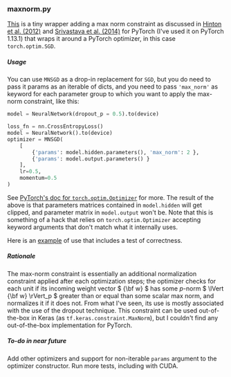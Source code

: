 ### maxnorm.py

[This](https://github.com/mehlsson/maxnorm/blob/main/mnwrapper.py) is a tiny wrapper adding a max norm constraint as discussed in [Hinton et al. (2012)](https://arxiv.org/pdf/1207.0580.pdf) and [Srivastava et al. (2014)](https://www.cs.toronto.edu/~rsalakhu/papers/srivastava14a.pdf) for PyTorch (I've used it on PyTorch 1.13.1) that wraps it around a PyTorch optimizer, in this case `torch.optim.SGD`. 

##### Usage

You can use `MNSGD` as a drop-in replacement for `SGD`, but you do need to pass it params as an iterable of dicts, and you need to pass `'max_norm'` as keyword for each parameter group to which you want to apply the max-norm constraint, like this:

```python
model = NeuralNetwork(dropout_p = 0.5).to(device)

loss_fn = nn.CrossEntropyLoss()
model = NeuralNetwork().to(device)
optimizer = MNSGD(
    [
        {'params': model.hidden.parameters(), 'max_norm': 2 }, 
        {'params': model.output.parameters() }
    ],
    lr=0.5,
    momentum=0.5
)
```

See [PyTorch's doc for `torch.optim.Optimizer`](https://pytorch.org/docs/stable/optim.html#per-parameter-options) for more. The result of the above is that parameters matrices contained in `model.hidden` will get clipped, and parameter matrix in `model.output` won't be. Note that this is something of a hack that relies on `torch.optim.Optimizer` accepting keyword arguments that don't match what it internally uses.

Here is an [example](https://github.com/mehlsson/maxnorm/blob/main/example.ipynb) of use that includes a test of correctness.

##### Rationale

The max-norm constraint is essentially an additional normalization constraint applied after each optimization steps; the optimizer checks for each unit if its incoming weight vector $ {\bf w} $ has some $p$-norm $ \lVert {\bf w} \rVert_p $ greater than or equal than some scalar max norm, and normalizes it if it does not. From what I've seen, its use is mostly associated with the use of the dropout technique. This constraint can be used out-of-the-box in Keras (as `tf.keras.constraint.MaxNorm`), but I couldn't find any out-of-the-box implementation for PyTorch.

##### To-do in near future

Add other optimizers and support for non-iterable `params` argument to the optimizer constructor. Run more tests, including with CUDA.
